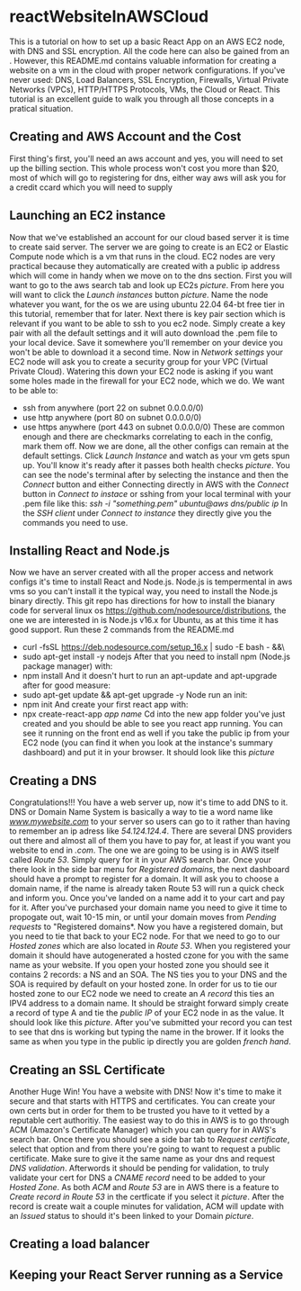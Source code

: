 # reactWebsiteInAWSCloud
This is a tutorial on how to set up a basic React App on an AWS EC2 node, with DNS and SSL encryption.  All the code here can also be gained from an <npx create-react-app command>.  However, this README.md contains valuable information for creating a website on a vm in the cloud with proper network configurations.  If you've never used: DNS, Load Balancers, SSL Encryption, Firewalls, Virtual Private Networks (VPCs), HTTP/HTTPS Protocols, VMs, the Cloud or React.  This tutorial is an excellent guide to walk you through all those concepts in a pratical situation.
## Creating and AWS Account and the Cost
First thing's first, you'll need an aws account and yes, you will need to set up the billing section.  This whole process won't cost you more than $20, most of which will go to registering for dns, either way aws will ask you for a credit ccard which you will need to supply 
## Launching an EC2 instance
  Now that we've established an account for our cloud based server it is time to create said server.  The server we are going to create is an EC2 or Elastic Compute node which is a vm that runs in the cloud.  EC2 nodes are very practical because they automatically are created with a public ip address which will come in handy when we move on to the dns section.  First you will want to go to the aws search tab and look up EC2s *picture*.  From here you will want to click the *Launch instances* button *picture*.
  Name the node whatever you want, for the os we are using ubuntu 22.04 64-bt free tier in this tutorial, remember that for later.
  Next there is key pair section which is relevant if you want to be able to ssh to you ec2 node.  Simply create a key pair with all the default settings and it will auto download the .pem file to your local device.  Save it somewhere you'll remember on your device you won't be able to download it a second time.
  Now in *Network settings* your EC2 node will ask you to create a security group for your VPC (Virtual Private Cloud).  Watering this down your EC2 node is asking if you want some holes made in the firewall for your EC2 node, which we do.  We want to be able to:
  - ssh from anywhere (port 22 on subnet 0.0.0.0/0)
  - use http anywhere (port 80 on subnet 0.0.0.0/0)
  - use https anywhere (port 443 on subnet 0.0.0.0/0)
  These are common enough and there are checkmarks correlating to each in the config, mark them off.
  Now we are done, all the other configs can remain at the default settings.  Click *Launch Instance* and watch as your vm gets spun up.  You'll know it's ready after it passes both health checks *picture*.  You can see the node's terminal after by selecting the instance and then the *Connect* button and either Connecting directly in AWS with the *Connect* button in *Connect to instace* or sshing from your local terminal with your .pem file like this:
  *ssh -i "*something*.pem" ubuntu@*aws dns/public ip**
  In the *SSH client* under *Connect to instance* they directly give you the commands you need to use.
## Installing React and Node.js
  Now we have an server created with all the proper access and network configs it's time to install React and Node.js.  Node.js is tempermental in aws vms so you can't install it the typical way, you need to install the Node.js binary directly.  This git repo has directions for how to install the bianary code for serveral linux os https://github.com/nodesource/distributions, the one we are interested in is Node.js v16.x for Ubuntu, as at this time it has good support.  Run these 2 commands from the README.md 
  - curl -fsSL https://deb.nodesource.com/setup_16.x | sudo -E bash - &&\
  - sudo apt-get install -y nodejs
  After that you need to install npm (Node.js package manager) with:
  - npm install
  And it doesn't hurt to run an apt-update and apt-upgrade after for good measure:
  - sudo apt-get update && apt-get upgrade -y
  Node run an init:
  - npm init
  And create your first react app with:
  - npx create-react-app *app name*
  Cd into the new app folder you've just created and you should be able to see you react app running.  You can see it running on the front end as well if you take the public ip from your EC2 node (you can find it when you look at the instance's summary dashboard) and put it in your browser.  It should look like this *picture*
## Creating a DNS
  Congratulations!!! You have a web server up, now it's time to add DNS to it.  DNS or Domain Name System is basically a way to tie a word name like *www.mywebsite.com* to your server so users can go to it rather than having to remember an ip adress like *54.124.124.4*.  There are several DNS providers out there and almost all of them you have to pay for, at least if you want you website to end in *.com*.  The one we are going to be using is in AWS itself called *Route 53*.  Simply query for it in your AWS search bar.  Once your there look in the side bar menu for *Registered domains*, the next dashboard should have a prompt to register for a domain.  It will ask you to choose a domain name, if the name is already taken Route 53 will run a quick check and inform you.  Once you've landed on a name add it to your cart and pay for it.  After you've purchased your domain name you need to give it time to propogate out, wait 10-15 min, or until your domain moves from *Pending requests* to "Registered domains*.
  Now you have a registered domain, but you need to tie that back to your EC2 node.  For that we need to go to our *Hosted zones* which are also located in *Route 53*. When you registered your domain it should have autogenerated a hosted czone for you with the same name as your website.  If you open your hosted zone you should see it contains 2 records: a NS and an SOA.  The NS ties you to your DNS and the SOA is required by default on your hosted zone.  In order for us to tie our hosted zone to our EC2 node we need to create an *A record* this ties an IPV4 address to a domain name.  It should be straight forward simply create a record of type A and tie the *public IP* of your EC2 node in as the value.  It should look like this *picture*.  After you've submitted your record you can test to see that dns is working but typing the name in the brower.  If it looks the same as when you type in the public ip directly you are golden *french hand*.
## Creating an SSL Certificate
  Another Huge Win! You have a website with DNS! Now it's time to make it secure and that starts with HTTPS and certificates.  You can create your own certs but in order for them to be trusted you have to it vetted by a reputable cert authoritiy.  The easiest way to do this in AWS is to go through ACM (Amazon's Certificate Manager) which you can query for in AWS's search bar.  Once there you should see a side bar tab to *Request certificate*, select that option and from there you're going to want to request a public certificate.  Make sure to give it the same name as your dns and request *DNS validation*.  Afterwords it should be pending for validation, to truly validate your cert for DNS a *CNAME record* need to be added to your *Hosted Zone*.  As both *ACM* and *Route 53* are in AWS there is a feature to *Create record in Route 53* in the certficate if you select it *picture*.  After the record is create wait a couple minutes for validation, ACM will update with an *Issued* status to should it's been linked to your Domain *picture*.
## Creating a load balancer
## Keeping your React Server running as a Service
